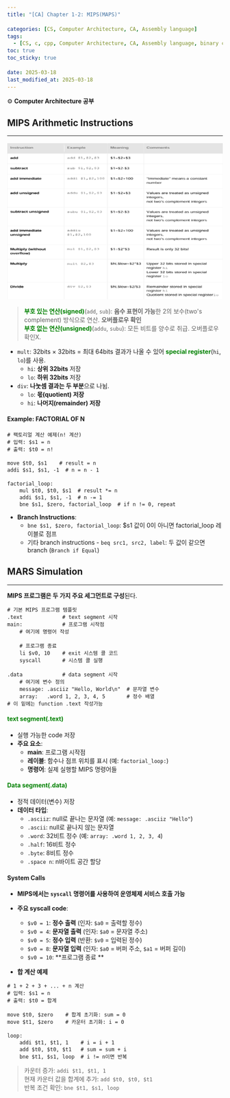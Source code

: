 ```yaml
---
title: "[CA] Chapter 1-2: MIPS(MAPS)"

categories: [CS, Computer Architecture, CA, Assembly language]
tags:
  - [CS, c, cpp, Computer Architecture, CA, Assembly language, binary code]
toc: true
toc_sticky: true

date: 2025-03-18
last_modified_at: 2025-03-18
---
```

⚙ **Computer Architecture 공부**

## MIPS Arithmetic Instructions
---
![alt text](../assets/img/Architecture/Arithmetic_Instructions.png)
> **<span style="color: #008000">부호 있는 연산(signed)</span>**(`add`, `sub`): **음수 표현이 가능**한 2의 보수(two's complement) 방식으로 연산. **오버플로우 확인**  
> **<span style="color: #008000">부호 없는 연산(unsigned)</span>**(`addu`, `subu`): 모든 비트를 양수로 취급. 오버플로우 확인X.  
* `mult`: 32bits × 32bits = 최대 64bits 결과가 나올 수 있어 **<span style="color: #008000">special register</span>**(`hi`, `lo`)를 사용.
  * `hi`: **상위 32bits** 저장
  * `lo`: **하위 32bits** 저장
* `div`: **나눗셈 결과는 두 부분**으로 나뉨.
  * `lo`: **몫(quotient) 저장**
  * `hi`: **나머지(remainder) 저장**

#### Example: FACTORIAL OF N
```
# 팩토리얼 계산 예제(n! 계산)
# 입력: $s1 = n
# 출력: $t0 = n!

move $t0, $s1    # result = n
addi $s1, $s1, -1  # n = n - 1

factorial_loop:
    mul $t0, $t0, $s1  # result *= n
    addi $s1, $s1, -1  # n -= 1
    bne $s1, $zero, factorial_loop  # if n != 0, repeat
```
* **Branch Instructions**:
  * `bne $s1, $zero, factorial_loop`: $s1 값이 0이 아니면 factorial_loop 레이블로 점프
  * 기타 branch instructions - `beq src1, src2, label`: 두 값이 같으면 branch (`Branch if Equal`)

## MARS Simulation
---
**MIPS 프로그램은 두 가지 주요 세그먼트로 구성**된다.  
```
# 기본 MIPS 프로그램 템플릿
.text             # text segment 시작
main:             # 프로그램 시작점
    # 여기에 명령어 작성
    
    # 프로그램 종료
    li $v0, 10    # exit 시스템 콜 코드
    syscall       # 시스템 콜 실행

.data             # data segment 시작
    # 여기에 변수 정의
    message: .asciiz "Hello, World\n"  # 문자열 변수
    array:   .word 1, 2, 3, 4, 5       # 정수 배열
# 이 밑에는 function .text 작성가능
```  
#### **<span style="color: #008000">text segment(.text)</span>** 
* 실행 가능한 code 저장
* **주요 요소**:
  * **main**: 프로그램 시작점
  * **레이블**: 함수나 점프 위치를 표시 (예: `factorial_loop:`)
  * **명령어**: 실제 실행할 MIPS 명령어들

#### **<span style="color: #008000">Data segment(.data)</span>**
* 정적 데이터(변수) 저장
* **데이터 타입**:
  * `.asciiz`: null로 끝나는 문자열 (예: `message: .asciiz "Hello"`)
  * `.ascii`: null로 끝나지 않는 문자열
  * `.word`: 32비트 정수 (예: `array: .word 1, 2, 3, 4`)
  * `.half`: 16비트 정수
  * `.byte`: 8비트 정수
  * `.space n`: n바이트 공간 할당

#### **System Calls**
* **MIPS에서는 `syscall` 명령어를 사용하여 운영체제 서비스 호출 가능**
* **주요 syscall code**:
  * `$v0 = 1`: **정수 출력** (인자: `$a0` = 출력할 정수)
  * `$v0 = 4`: **문자열 출력** (인자: `$a0` = 문자열 주소)
  * `$v0 = 5`: **정수 입력** (반환: `$v0` = 입력된 정수)
  * `$v0 = 8`: **문자열 입력** (인자: `$a0` = 버퍼 주소, `$a1` = 버퍼 길이)
  * `$v0 = 10`: **프로그램 종료 **

* **합 계산 예제**

```
# 1 + 2 + 3 + ... + n 계산
# 입력: $s1 = n
# 출력: $t0 = 합계

move $t0, $zero    # 합계 초기화: sum = 0
move $t1, $zero    # 카운터 초기화: i = 0

loop:
    addi $t1, $t1, 1    # i = i + 1
    add $t0, $t0, $t1   # sum = sum + i
    bne $t1, $s1, loop  # i != n이면 반복
```
> 카운터 증가: `addi $t1, $t1, 1`  
> 현재 카운터 값을 합계에 추가: `add $t0, $t0, $t1`  
> 반복 조건 확인: `bne $t1, $s1, loop`
